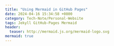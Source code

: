 ```yaml
---
title: "Using Mermaid in GitHub Pages"
date: 2024-04-16 15:34:58 +0800
category: Tech-Note/Personal-Website
tags: Jekyll GitHub-Pages Mermaid
header:
  teaser: http://mermaid.js.org/mermaid-logo.svg
mermaid: true
---
```


